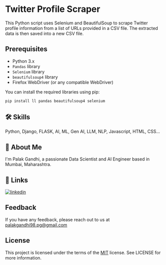 # Twitter Profile Scraper


This Python script uses Selenium and BeautifulSoup to scrape Twitter profile information from a list of URLs provided in a CSV file. The extracted data is then saved into a new CSV file.

## Prerequisites

- Python 3.x
- `Pandas` library
- `Selenium` library
- `beautifulsoup4` library
- Firefox WebDriver (or any compatible WebDriver)

You can install the required libraries using pip:

```bash
pip install ll pandas beautifulsoup4 selenium
```

## 🛠 Skills

Python, Django, FLASK, AI, ML, Gen AI, LLM, NLP, Javascript, HTML, CSS...

## 🚀 About Me

I'm Palak Gandhi, a passionate Data Scientist and AI Engineer based in Mumbai, Maharashtra.

## 🔗 Links

[![linkedin](https://img.shields.io/badge/linkedin-0A66C2?style=for-the-badge&logo=linkedin&logoColor=white)](https://www.linkedin.com/in/palakgandhi98)

## Feedback

If you have any feedback, please reach out to us at palakgandhi98.pg@gmail.com

## License

This project is licensed under the terms of the [MIT](https://choosealicense.com/licenses/mit/) license. See LICENSE for more information.
